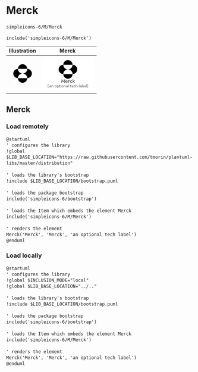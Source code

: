 # Merck


```text
simpleicons-6/M/Merck
```

```text
include('simpleicons-6/M/Merck')
```



| Illustration | Merck |
| :---: | :---: |
| ![illustration for Illustration](../../simpleicons-6/M/Merck.png) | ![illustration for Merck](../../simpleicons-6/M/Merck.Local.png) |




## Merck

### Load remotely
```plantuml
@startuml
' configures the library
!global $LIB_BASE_LOCATION="https://raw.githubusercontent.com/tmorin/plantuml-libs/master/distribution"

' loads the library's bootstrap
!include $LIB_BASE_LOCATION/bootstrap.puml

' loads the package bootstrap
include('simpleicons-6/bootstrap')

' loads the Item which embeds the element Merck
include('simpleicons-6/M/Merck')

' renders the element
Merck('Merck', 'Merck', 'an optional tech label')
@enduml
```

### Load locally
```plantuml
@startuml
' configures the library
!global $INCLUSION_MODE="local"
!global $LIB_BASE_LOCATION="../.."

' loads the library's bootstrap
!include $LIB_BASE_LOCATION/bootstrap.puml

' loads the package bootstrap
include('simpleicons-6/bootstrap')

' loads the Item which embeds the element Merck
include('simpleicons-6/M/Merck')

' renders the element
Merck('Merck', 'Merck', 'an optional tech label')
@enduml
```

